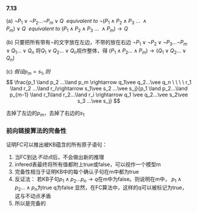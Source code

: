 ### 7.13
(a)
$\neg P_1 \vee \neg P_2 ... \neg P_m \vee Q \ \ equivalent\ to$
$\neg(P_1 \land P_2 \land P_3\ ...\ \land P_m)\ \vee \ Q\ \ equivalent\ to$
$(P_1 \land P_2 \land P_3\ ... \ \land P_m) \rightarrow Q$

(b)
只要把所有带有$\neg$的文字放在左边，不带的放在右边
$\neg P_1 \vee \neg P_2 \vee \neg P_3 ... \neg P_m \vee Q_1 ...\vee Q_n$
将$Q_1\vee Q_2 ...\vee Q_n$视作整体，得
$(P_1 \land P_2 ... \land P_m)\rightarrow (Q_1 \vee Q_2 ...\vee Q_n)$

(c)
$假设p_m=s_1,则$
$$
\frac{p_1 \land p_2 ...\land p_m \rightarrow q_1\vee q_2...\vee q_n \ \ \ \ r_1 \land r_2 ...\land r_i\rightarrow s_1\vee s_2 ...\vee s_j}{p_1 \land p_2...\land p_{m-1} \land r_1\land r_2...\land r_i \rightarrow q_1 \vee q_2...\vee s_2\vee s_3 ...\vee s_j}
$$

去掉了左边的$p_m$，去掉了右边的$s_1$

### 前向链接算法的完备性
证明FC可以推出被KB蕴含的所有原子语句：
1. 当FC到达*不动点*后，不会做出新的推理
2. infered表最终将所有值都附上true或false，可以视作一个模型m
3. 完备性相当于证明KB中的每个确认子句在m中都为true
4. 反证法：
	 若KB子句$p_1 \land p_2...p_n \rightarrow q$在m中为false。则说明在m中，
	 $p_1\land p_2...\land p_n$为true
	 q为false
	 显然，在FC算法中，这样的q可以被标记为true，这与不动点矛盾
5. 所以是完备的
 



